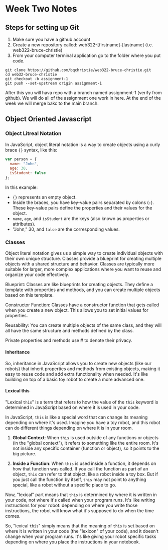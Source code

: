 # Week Two Notes

## Steps for setting up Git

1. Make sure you have a github account
2. Create a new repository called: web322-[firstname]-[lastname] (i.e. web322-bruce-christie)
3. From your computer terminal application go to the folder where you put code.

```
git clone https://github.com/bqchristie/web322-bruce-christie.git
cd web32-bruce-christie
git checkout -b assignment-1
git push --set-upstream origin assignment-1
```


After this you will hava repo with a branch named assignment-1 (verify from github).    We will do all of the assignment one work in here.  At the end of the week we will merge bakc to the main branch.


## Object Oriented Javascript

### Object Litreal Notation

In JavaScript, object literal notation is a way to create objects using a curly brace `{}` syntax, like this:

```javascript
var person = {
  name: "John",
  age: 30,
  isStudent: false
};
```

In this example:

- `{}` represents an empty object.
- Inside the braces, you have key-value pairs separated by colons (`:`). These key-value pairs define the properties and their values for the object.
- `name`, `age`, and `isStudent` are the keys (also known as properties or attributes).
- "John," 30, and `false` are the corresponding values.


### Classes

Object literal notation gives us a simple way to create individual objects with their own unique structure.  Classes provide a blueprint for creating multiple objects with a shared structure and behavior. Classes are typically more suitable for larger, more complex applications where you want to reuse and organize your code effectively.



Blueprint: Classes are like blueprints for creating objects. They define a template with properties and methods, and you can create multiple objects based on this template.

Constructor Function: Classes have a constructor function that gets called when you create a new object. This allows you to set initial values for properties.

Reusability: You can create multiple objects of the same class, and they will all have the same structure and methods defined by the class.

Private properties and methods use # to denote their privacy.


#### Inheritance

So, inheritance in JavaScript allows you to create new objects (like our robots) that inherit properties and methods from existing objects, making it easy to reuse code and add extra functionality when needed. It's like building on top of a basic toy robot to create a more advanced one.


#### Lexical this

"Lexical `this`" is a term that refers to how the value of the `this` keyword is determined in JavaScript based on where it is used in your code.

In JavaScript, `this` is like a special word that can change its meaning depending on where it's used. Imagine you have a toy robot, and this robot can do different things depending on where it is in your room.

1. **Global Context**: When `this` is used outside of any functions or objects (in the "global context"), it refers to something like the entire room. It's not inside any specific container (function or object), so it points to the big picture.

2. **Inside a Function**: When `this` is used inside a function, it depends on how that function was called. If you call the function as part of an object, `this` can refer to that object, like a robot inside a toy box. But if you just call the function by itself, `this` may not point to anything special, like a robot without a specific place to go.

Now, "lexical" part means that `this` is determined by where it is written in your code, not where it's called when your program runs. It's like writing instructions for your robot: depending on where you write those instructions, the robot will know what it's supposed to do when the time comes.

So, "lexical `this`" simply means that the meaning of `this` is set based on where it is written in your code (the "lexicon" of your code), and it doesn't change when your program runs. It's like giving your robot specific tasks depending on where you place the instructions in your notebook.
